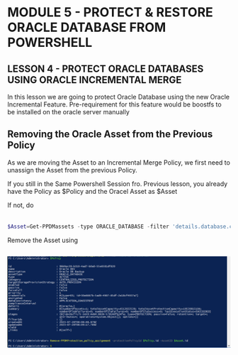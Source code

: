 # MODULE 5 - PROTECT & RESTORE ORACLE DATABASE FROM POWERSHELL

## LESSON 4 - PROTECT ORACLE DATABASES USING ORACLE INCREMENTAL MERGE

In this lesson we are going to protect Oracle Database using the new Oracle Incremental Feature.
Pre-requirement for this feature would be boostfs to be installed on the oracle server manually 

## Removing the Oracle Asset from the Previous Policy

As we are moving the Asset to an Incremental Merge Policy, we first need to unassign the Asset from the previous Policy.

If you still in the Same Powershell Session fro. Previous lesson, you already have the Policy as $Policy and the Oracel Asset as $Asset

If not, do

```Powershell

$Asset=Get-PPDMassets -type ORACLE_DATABASE -filter 'details.database.clusterName eq "oracle01.demo.local" and name eq "orcl"'

```


Remove the Asset using
```Powershell

```
![Alt text](image-83.png)